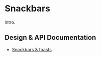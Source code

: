 <!--docs:
title: "Snackbars"
layout: detail
section: components
iconId: toast
path: /snackbars/
-->

# Snackbars

Intro.

## Design & API Documentation

<ul class="icon-list">
  <li class="icon-list-item icon-list-item--spec">
    <a href="https://material.io/guidelines/components/snackbars-toasts.html">Snackbars & toasts</a>
  </li>
</ul>

